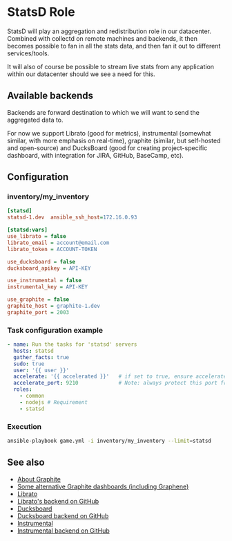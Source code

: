StatsD Role
============

StatsD will play an aggregation and redistribution role
in our datacenter. Combined with collectd on remote machines
and backends, it then becomes possible to fan in all the stats
data, and then fan it out to different services/tools.

It will also of course be possible to stream live stats from
any application within our datacenter should we see a need for
this.

Available backends
--------------------

Backends are forward destination to which
we will want to send the aggregated data to.

For now we support Librato (good for metrics),
instrumental (somewhat similar, with more emphasis on
real-time), graphite (similar, but self-hosted and open-source)
and DucksBoard (good for creating project-specific dashboard,
with integration for JIRA, GitHub, BaseCamp, etc).

Configuration
--------------

### inventory/my_inventory

```ini
[statsd]
statsd-1.dev  ansible_ssh_host=172.16.0.93

[statsd:vars]
use_librato = false
librato_email = account@email.com
librato_token = ACCOUNT-TOKEN

use_ducksboard = false
ducksboard_apikey = API-KEY

use_instrumental = false
instrumental_key = API-KEY

use_graphite = false
graphite_host = graphite-1.dev
graphite_port = 2003
```

### Task configuration example

```yaml
- name: Run the tasks for 'statsd' servers
  hosts: statsd
  gather_facts: true
  sudo: true
  user: '{{ user }}'
  accelerate: '{{ accelerated }}'   # if set to true, ensure accelerate_port is firewalled
  accelerate_port: 9210             # Note: always protect this port from outsiders
  roles:
    - common
    - nodejs # Requirement
    - statsd
```

### Execution

```bash
ansible-playbook game.yml -i inventory/my_inventory --limit=statsd
```

See also
---------

* [About Graphite](http://graphite.wikidot.com/start)
* [Some alternative Graphite dashboards (including Graphene)](http://dashboarddude.com/blog/2013/01/23/dashboards-for-graphite/)
* [Librato](https://metrics.librato.com)
* [Librato's backend on GitHub](https://github.com/librato/statsd-librato-backend)
* [Ducksboard](https://ducksboard.com/)
* [Ducksboard backend on GitHub](https://github.com/mcuadros/statsd-ducksboard-backend)
* [Instrumental](https://instrumentalapp.com/)
* [Instrumental backend on GitHub](https://github.com/collectiveidea/statsd-instrumental-backend)
